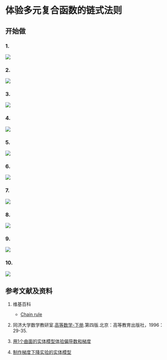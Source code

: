 # 体验多元复合函数的链式法则


## 开始做

### 1. 

![](/images/微分/体验多元复合函数的链式法则/1a.jpg)

### 2.

![](/images/微分/体验多元复合函数的链式法则/2a.png)

### 3.

![](/images/微分/体验多元复合函数的链式法则/3a.png)

### 4.

![](/images/微分/体验多元复合函数的链式法则/4a.png)

### 5.

![](/images/微分/体验多元复合函数的链式法则/5a.jpg)

### 6.

![](/images/微分/体验多元复合函数的链式法则/6a.jpg)

### 7.

![](/images/微分/体验多元复合函数的链式法则/7a.jpg)

### 8.

![](/images/微分/体验多元复合函数的链式法则/8a.jpg)

### 9.

![](/images/微分/体验多元复合函数的链式法则/9a.jpg)

### 10.

![](/images/微分/体验多元复合函数的链式法则/10a.jpg)


## 参考文献及资料

1. 维基百科
	- [Chain rule](https://en.wikipedia.org/wiki/Chain_rule) 

2. 同济大学数学教研室.[高等数学-下册](https://detail.tmall.com/item.htm?id=525483327249&user_id=2356231674&cat_id=2&is_b=1&rn=c22d04c8ada653c4dd3fd99a1597c763).第四版.北京：高等教育出版社，1996：29-35.

3. [用1个曲面的实体模型体验偏导数和梯度](https://github.com/quanbinn/Learn-Mathematical-Olympiad-The-Interactive-Way/blob/master/chapters/%E5%BE%AE%E5%88%86/%E7%94%A81%E4%B8%AA%E6%9B%B2%E9%9D%A2%E7%9A%84%E5%AE%9E%E4%BD%93%E6%A8%A1%E5%9E%8B%E4%BD%93%E9%AA%8C%E5%81%8F%E5%AF%BC%E6%95%B0%E5%92%8C%E6%A2%AF%E5%BA%A6.md)

4. [制作梯度下降实验的实体模型](https://github.com/quanbinn/Learn-Mathematical-Olympiad-The-Interactive-Way/blob/master/chapters/%E5%BE%AE%E5%88%86/%E5%88%B6%E4%BD%9C%E6%A2%AF%E5%BA%A6%E4%B8%8B%E9%99%8D%E5%AE%9E%E9%AA%8C%E7%9A%84%E5%AE%9E%E4%BD%93%E6%A8%A1%E5%9E%8B.md)

